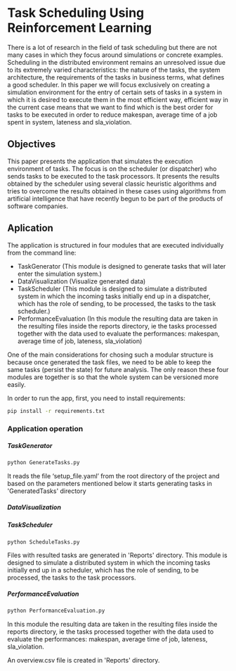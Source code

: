 # Task Scheduling Using Reinforcement Learning

There is a lot of research in the field of task scheduling but there are not many cases in which they focus around simulations or concrete examples. Scheduling in the distributed environment remains an unresolved issue due to its extremely varied characteristics: the nature of the tasks, the system architecture, the requirements of the tasks in business terms, what defines a good scheduler.
In this paper we will focus exclusively on creating a simulation environment for the entry of certain sets of tasks in a system in which it is desired to execute them in the most efficient way, efficient way in the current case means that we want to find which is the best order for tasks to be executed in order to reduce makespan, average time of a job spent in system, lateness and sla_violation.

## Objectives
This paper presents the application that simulates the execution environment of tasks. The focus is on the scheduler (or dispatcher) who sends tasks to be executed to the task processors. It presents the results obtained by the scheduler using several classic heuristic algorithms and tries to overcome the results obtained in these cases using algorithms from artificial intelligence that have recently begun to be part of the products of software companies.

## Aplication
The application is structured in four modules that are executed individually from the command line:
  - TaskGenerator (This module is designed to generate tasks that will later enter the simulation system.)
  - DataVisualization (Visualize generated data)
  - TaskScheduler (This module is designed to simulate a distributed system in which the incoming tasks initially end up in a dispatcher, which has the role of sending, to be processed, the tasks to the task scheduler.)
  - PerformanceEvaluation (In this module the resulting data are taken in the resulting files inside the reports directory, ie the tasks processed together with the data used to evaluate the performances:  makespan, average time of job, lateness, sla_violation)

One of the main considerations for chosing such a modular structure is because once generated the task files, we need to be able to keep the same tasks (persist the state) for future analysis. The only reason these four modules are together is so that the whole system can be versioned more easily.

In order to run the app, first, you need to install requirements:

```bash
pip install -r requirements.txt
```

### Application operation

##### TaskGenerator
```bash
python GenerateTasks.py
```
It reads the file ‘setup_file.yaml’ from the root directory of the project and based on the parameters mentioned below it starts generating tasks in 'GeneratedTasks' directory
##### DataVisualization
##### TaskScheduler
```bash
python ScheduleTasks.py
```
Files with resulted tasks are generated in 'Reports' directory.
This module is designed to simulate a distributed system in which the incoming tasks initially end up in a scheduler, which has the role of sending, to be processed, the tasks to the task processors.
##### PerformanceEvaluation
```bash
python PerformanceEvaluation.py
```
In this module the resulting data are taken in the resulting files inside the reports directory, ie the tasks processed together with the data used to evaluate the performances:  makespan, average time of job, lateness, sla_violation.

An overview.csv file is created in 'Reports' directory.

